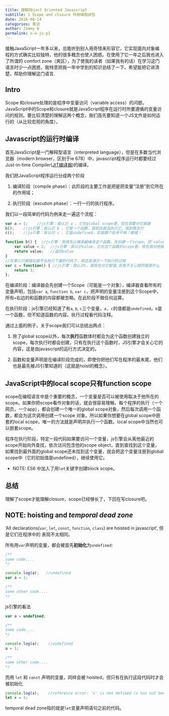 ```yaml
---
title: 理解Object Oriented Javascript
subtitle: 1 Scope and closure 作用域和闭包
date: 2016-08-14
categories: 笔记
author: Jimmy Q
permalink: o-o-js-p1
---
```


接触JavaScript一年多以来，总能听到别人用奇怪来形容它，它实现面向对象编程的方式确实比较独特，他的很多概念也使人困惑。在使用了它一年之后我也进入了所谓的 comfort zone（爽区），为了使我的读者（如果我有的话）在学习这门语言时少一点困惑，我特意把我一年中学到的知识总结了一下，希望能把它讲清楚，帮助你理解这门语言.

## Intro

Scope 和closure处理的是程序中变量访问（variable access）的问题，JavaScript中的Scope和closure就是JavaScript程序在运行时所要遵循的变量访问的规则。要比较清楚的理解这两个概念，我们首先要知道一个JS文件是如何运行的（从比较宏观的角度）。

## Javascript的运行时编译

首先JavaScript是一门解释型语言（interpreted language），但是在多数当代浏览器（modern browser，区别于ie 678）中，javascript程序运行时都要经过Just-in-time Compiler([JIT编译器](https://en.wikipedia.org/wiki/Just-in-time_compilation))的编译。

我们把JavaScript程序运行分成两个阶段

1. 编译阶段（compile phase）：此阶段的主要工作是把是把变量“注册”到它所在的作用域；

2. 执行阶段（excution phase）：一行一行的执行程序。

我们以一段简单的代码为例来走一遍这个流程：

```javascript
var a = 1;    //js引擎：我认识 a ，它在global scope里，现在我要对它赋值
b();    //js引擎：我认识 b ，它是一个函数，我现在就去执行它，跳到第五行
c();    //js引擎：我认识 c ，它是undefined，后面跟个括号干嘛？报错！

function b() {  //js引擎：我得先让编译器编译这个函数，先创建一个scope，把`value`这个变量放倒scope里面来
    var value = 2;  //js引擎：我认识value，它在这个函数的scope里，现在我对他赋值
    return value;   //返回value
}
//在第三行报错后就不会执行下面的代码了，我还是演示一下执行的过程
var c = function() { //js引擎：我认识c，我现在对它赋值,但我不关心赋的值是什么
    return 3;
};
```
在编译阶段：编译器会先创建一个Scope（可能是一个对象），编译器查看所有的变量声明，包括`var a`, `function b`, `var c`，把声明的变量注册到这个Scope中，所有`=`右边的和函数的内容都被忽略。在此阶段不做任何运算。

在执行阶段：js引擎已经知道了有`a`, `b`, `c`三个变量，`a, c`的值都是`undefined`，`b`是一个函数，但不知道函数的内容。执行过程看代码注释。

通过上面的例子，关于scope我们可以总结出两点：

1. 除了global scope以外，每次**执行**函数体时都会为这个函数创建独立的scope，每次执行时都会创建，只有在执行这个函数时，JS引擎才会关心它的内容，这是由javascript的运行方式决定的。

2. 函数和变量声明是在编译阶段完成的，即使你把他们写在程序的最末尾，他们也是最先被JS引擎知道的（这就是hoist的概念）。

## JavaScript中的local scope只有function scope

scope在编程语言中是个重要的概念，一个变量是否可以被使用取决于他所在的scope。如果你把scope看作对象的话，就会很容易理解。每个程序的执行（一个网页，一个app），都会创建一个唯一的global scope对象，然后每次调用一个函数，都会为这次调用创建一个scope 对象。所以如果你想要在global scope中嵌套的local scope，唯一的方法就是声明并执行一个函数。local scope中当然也可以嵌套scope。

程序在执行阶段，特定一段代码如果要访问一个变量，js引擎会从离他最近的scope开始向外查找，依次访问包含他的scope object，直到查找到这个变量，如果找到最外面的global scope还未找到这个变量，就会把这个变量注册到global scope中（它的初始值是undefined），继续使用它。

* NOTE: ES6 中加入了用`let`关键字创建block scope。

## 总结

理解了scope才能理解closure，scope已经够长了，下回在写closure吧。

## NOTE: hoisting and *temporal dead zone*

‘All declarations(`var`, `let`, `const`, `function`, `class`) are hoisted in javascript’, 但是它们在程序中的
表现不太相同。

所有用`var`声明的变量，都会被首先**初始化**为`undefined`: 

```javascript
/**
some code....
*/

console.log(a);   //undefined
var a = 1; 

/**
some other code....
*/
```

js引擎的看法

```javascript
var a = undefined;

/**
some code....
*/

console.log(a);    //undefined
a = 1;

/**
some other code....
*/
```

而用 `let` 和 `const` 声明的变量，同样会被 hoisted，但只有在执行这段代码时才会被初始化

```javascript
console.log(x);    //reference error: 'x' is not defined (x has not been initialized)
let x = 1;      
```

temporal dead zone指的就是`let`变量声明语句之前的代码。












